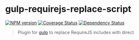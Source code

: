 # gulp-requirejs-replace-script
[![NPM version][npm-image]][npm-url]  [![Coverage Status](coveralls-image)](coveralls-url) [![Dependency Status][depstat-image]][depstat-url]

> Plugin for [gulp](https://github.com/wearefractal/gulp) to replace RequireJS includes with direct <script> tags for AlmondJS builds, like the [replaceRequireScript](https://github.com/asciidisco/grunt-requirejs/blob/master/docs/almondIntegration.md) functionality from [grunt-requirejs](https://github.com/asciidisco/grunt-requirejs).

## Usage

First, install `gulp-requirejs-replace-script` as a development dependency:

```shell
npm install --save-dev gulp-requirejs-replace-script
```

Then, add it to your `gulpfile.js`:

```javascript
var rjsReplace = require("gulp-requirejs-replace-script");

gulp.src("./client/src/index.html")
	.pipe(rjsReplace([
		'js/main'
	]))
	.pipe(gulp.dest("./client/dist"));
```

## API

### requirejs-replace-script(modules)

#### modules
Type: `Array`  

An array of module names which should be included directly rather than via RequireJS's `data-main` attribute.

If not provided, all Require tags will be replaced.

## License

[MIT License](http://en.wikipedia.org/wiki/MIT_License)

[npm-url]: https://npmjs.org/package/gulp-requirejs-replace-script
[npm-image]: https://badge.fury.io/js/gulp-requirejs-replace-script.png

[depstat-url]: https://david-dm.org/jfmatt/gulp-requirejs-replace-script
[depstat-image]: https://david-dm.org/jfmatt/gulp-requirejs-replace-script.png
